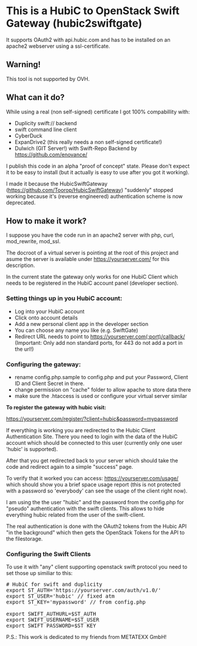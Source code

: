 # This is a HubiC to OpenStack Swift Gateway (hubic2swiftgate)

It supports OAuth2 with api.hubic.com and has to be installed on an apache2 webserver using a ssl-certificate.

## Warning!

This tool is not supported by OVH.

## What can it do?

While using a real (non self-signed) certificate I got 100% compabillity with:

* Duplicity swift:// backend
* swift command line client
* CyberDuck
* ExpanDrive2 (this really needs a non self-signed certificate!)
* Dulwich (GIT Server!) with Swift-Repo Backend by https://github.com/enovance/

I publish this code in an alpha "proof of concept" state. Please don't expect it to be easy to install (but it actually is easy to use after you got it working).

I made it because the HubicSwiftGateway (https://github.com/Toorop/HubicSwiftGateway) "suddenly" stopped working because it's (reverse engineered) authentication scheme is now deprecated.

## How to make it work?

I suppose you have the code run in an apache2 server with php, curl, mod_rewrite, mod_ssl.

The docroot of a virtual server is pointing at the root of this project and asume the server is available under https://yourserver.com/ for this description.

In the current state the gateway only works for one HubiC Client which needs to be registered in the HubiC account panel (developer section).

### Setting things up in you HubiC account:

* Log into your HubiC account
* Click onto account details
* Add a new personal client app in the developer section
* You can choose any name you like (e.g. SwiftGate)
* Redirect URL needs to point to https://yourserver.com(:port)/callback/ (Important: Only add non standard ports, for 443 do not add a port in the url!)


### Configuring the gateway:

* rename config.php.sample to config.php and put your Password, Client ID and Client Secret in there.
* change permission on "cache" folder to allow apache to store data there
* make sure the .htaccess is used or configure your virtual server similar

**To register the gateway with hubic visit:**

https://yourserver.com/register/?client=hubic&password=mypassword

If everything is working you are redirected to the Hubic Client Authentication Site. There you need to login with the data of the HubiC account which should be connected to this user (currently only one user 'hubic' is supported).

After that you get redirected back to your server which should take the code and redirect again to a simple "success" page.

To verify that it worked you can access: https://yourserver.com/usage/ which should show you a brief space usage report (this is not protected with a password so 'everybody' can see the usage of the client right now).

I am using the the user "hubic" and the password from the config.php for "pseudo" authentication with the swift clients. This allows to hide everything hubic related from the user of the swift-client.

The real authentication is done with the OAuth2 tokens from the Hubic API "in the background" which then gets the OpenStack Tokens for the API to the filestorage.

###  Configuring the Swift Clients

To use it with "any" client supporting openstack swift protocol you need to set those up similiar to this:

<pre>
# HubiC for swift and duplicity
export ST_AUTH='https://yourserver.com/auth/v1.0/'
export ST_USER='hubic' // fixed atm
export ST_KEY='mypassword' // from config.php

export SWIFT_AUTHURL=$ST_AUTH
export SWIFT_USERNAME=$ST_USER
export SWIFT_PASSWORD=$ST_KEY
</pre>

P.S.: This work is dedicated to my friends from METATEXX GmbH!
